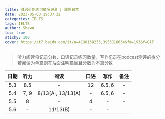 ```yaml
---
title: 雅思近期练习情况记录 | 雅思日常
date: 2023-05-03 19:37:32
categories: IELTS
tags: IELTS
author: Shawn
toc: true
sticky: 100
cover: https://t7.baidu.com/it/u=4138158235,3956816634&fm=193&f=GIF
---
```


>听力阅读将记录分数，口语记录练习数量，写作记录在podcast测评的得分</br>若阅读为单篇则在后面注明篇目且分数为本篇分数

| 日期 | 听力 | 阅读 | 口语 | 写作 | 备注 |
| :---: | :---: | :---: | :---: | :---: | :---: |
| 5.3 | 8.5 | - | 12 | 6.5, 6 | - |
| 5.4 | 7, 9 | 8/13(A), 13/13(A) | - | 6.5, 6 | - |
| 5.5 | 8 | - | 4 | - | - |
| 5.6 | - | 11/13(B) | - | - |
